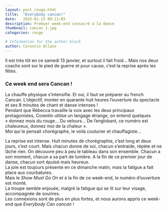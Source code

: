 ```yaml
---
layout: post_rouge.html
title:  "Everybody cancan!"
date:   2025-01-13 09:11:03
description: Premier week-end consacré à la danse
thumbnail: cancan_1.jpg
categories: rouge

# Information for the author block
author: Corentin Allano
---
```


Il est très tôt en ce samedi 13 janvier, et surtout il fait froid… 
Mais nos deux coachs sont sur le pied de guerre et pour cause, c’est la reprise après les fêtes. 

### Ce week end sera Cancan !

La chauffe physique s’intensifie. Et oui, il faut se préparer au french Cancan. 
L’objectif, monter en quarante huit heures l’ouverture du spectacle et ses 8 minutes de chant et danse intenses !     
Pendant que Rébecca travaille la voix avec les deux principaux protagonistes, 
Corentin utilise un langage étrange, on entend quelques « donnez mois du rouge… Du velours… De l’englobant, ce numéro est chaleureux, donnez moi de la chaleur ».    
Moi qui le pensait chorégraphe, le voilà couturier et chauffagiste…

La reprise est intense. Huit minutes de chorégraphie, c’est long et deux jours, c’est court. 
Mais chacun donne de soi, chacun s’entraide, répète et ne lâche rien. 
On découvre peu à peu le tableau dans son ensemble. Chacun a son moment, chacun a sa part de lumière.
A la fin de ce premier jour de danse, chacun sort épuisé mais heureux.     
La joie est toujours présente en ce dimanche matin, mais la fatigue a fait place aux courbatures.    
Mais le _Show Must Go On_ et à la fin de ce week-end, le numéro d’ouverture est monté.    
La troupe semble enjouée, malgré la fatigue qui se lit sur leur visage, accompagnée de sourires.   
Les connexions sont de plus en plus fortes, et nous aurons appris ce week-end que _Everybody Can cancan_ !